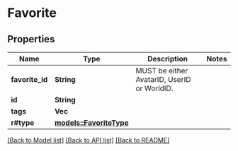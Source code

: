 # Favorite

## Properties

Name | Type | Description | Notes
------------ | ------------- | ------------- | -------------
**favorite_id** | **String** | MUST be either AvatarID, UserID or WorldID. | 
**id** | **String** |  | 
**tags** | **Vec<String>** |   | 
**r#type** | [**models::FavoriteType**](FavoriteType.md) |  | 

[[Back to Model list]](../README.md#documentation-for-models) [[Back to API list]](../README.md#documentation-for-api-endpoints) [[Back to README]](../README.md)


